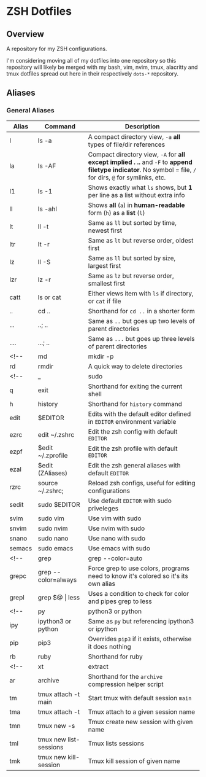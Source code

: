 # ZSH Dotfiles

## Overview

A repository for my ZSH configurations.

I'm considering moving all of my dotfiles into one repository so this repository will likely be merged with my bash, vim, nvim, tmux, alacritty and tmux dotfiles spread out here in their respectively `dots-*` repository.

## Aliases

### General Aliases

| Alias | Command | Description |
--- | --- | --- |
| l | ls -a | A compact directory view, `-a` **all** types of file/dir references |
| la | ls -AF | Compact directory view, `-A` for **all except implied . ..** and `-F` to **append filetype indicator**. No symbol = file, `/` for dirs, `@` for symlinks, etc. |
| l1 | ls -1 | Shows exactly what `ls` shows, but **1** per line as a list without extra info |
| ll | ls -ahl | Shows **all** (`a`) in **human-readable** form (`h`) as a **list** (`l`) |
| lt | ll -t | Same as `ll` but sorted by time, newest first |
| ltr | lt -r | Same as `lt` but reverse order, oldest first |
| lz | ll -S | Same as `ll` but sorted by si`z`e, largest first |
| lzr | lz -r | Same as `lz` but reverse order, smallest first |
| catt | ls or cat | Either views item with `ls` if directory, or `cat` if file |
| .. | cd .. | Shorthand for `cd ..` in a shorter form |
| ... | ..; .. | Same as `..` but goes up two levels of parent directories |
| .... | ...; .. | Same as `...` but goes up three levels of parent directories |
<!-- | md | mkdir -p | A quick way to type out a tree of directories to add in one cmd |
| rd | rmdir | A quick way to delete directories | -->
<!-- | _ | sudo | A **really** short way to type `sudo` |
| q | exit | Shorthand for exiting the current shell |
| h | history | Shorthand for `history` command | -->
| edit | $EDITOR | Edits with the default editor defined in `EDITOR` environment variable|
| ezrc | edit ~/.zshrc | Edit the zsh config with default `EDITOR` |
| ezpf | $edit ~/.zprofile | Edit the zsh profile with default `EDITOR` |
| ezal | $edit (ZAliases) | Edit the zsh general aliases with default `EDITOR` |
| rzrc | source ~/.zshrc; | Reload zsh configs, useful for editing configurations |
| sedit | sudo $EDITOR | Use default `EDITOR` with sudo priveleges |
| svim | sudo vim | Use vim with sudo |
| snvim | sudo nvim | Use nvim with sudo |
| snano | sudo nano | Use nano with sudo |
| semacs | sudo emacs | Use emacs with sudo |
<!-- | grep | grep --color=auto | Default to automatic grep coloring, gets checked against host ability for color |
| grepc | grep --color=always | Force grep to use colors, programs need to know it's colored  so it's its own alias |
| grepl | grep $@ \| less | Uses a condition to check for color and pipes grep to less | -->
<!-- | py | python3 or python | Shorthand for python3 if it exists otherwise python |
| ipy | ipython3 or python | Same as `py` but referencing ipython3 or ipython |
| pip | pip3 | Overrides `pip3` if it exists, otherwise it does nothing |
| rb | ruby | Shorthand for ruby | -->
<!-- | xt | extract | Shorthand for the `extract` decompression helper script |
| ar | archive | Shorthand for the `archive` compression helper script | -->
| tm | tmux attach -t main | Start tmux with default session `main` |
| tma | tmux attach -t | Tmux attach to a given session name |
| tmn | tmux new -s | Tmux create new session with given name |
| tml | tmux new list-sessions | Tmux lists sessions |
| tmk | tmux new kill-session | Tmux kill session of given name |
